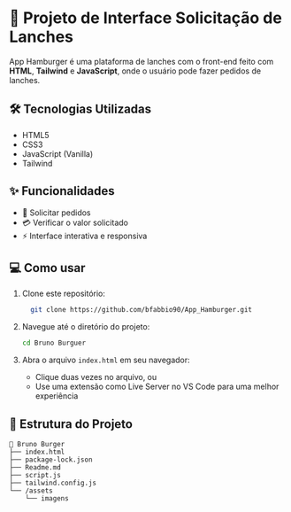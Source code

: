 # 🍔 Projeto de Interface Solicitação de Lanches

App Hamburger é uma plataforma de lanches com o front-end feito com **HTML**, **Tailwind** e **JavaScript**, onde o usuário pode fazer pedidos de lanches.

## 🛠 Tecnologias Utilizadas

- HTML5
- CSS3
- JavaScript (Vanilla)
- Tailwind

## ✨ Funcionalidades

- 🍔 Solicitar pedidos
- 💳 Verificar o valor solicitado
- ⚡ Interface interativa e responsiva

## 💻 Como usar

1. Clone este repositório:

   ```bash
     git clone https://github.com/bfabbio90/App_Hamburger.git
   ```

2. Navegue até o diretório do projeto:

   ```bash
   cd Bruno Burguer
   ```

3. Abra o arquivo `index.html` em seu navegador:
   - Clique duas vezes no arquivo, ou
   - Use uma extensão como Live Server no VS Code para uma melhor experiência

## 📁 Estrutura do Projeto

```
📁 Bruno Burger
├── index.html
├── package-lock.json
├── Readme.md
├── script.js
├── tailwind.config.js
└── /assets
    └── imagens
```
